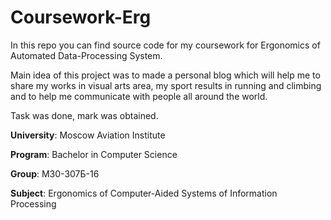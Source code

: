 # Coursework-Erg

In this repo you can find source code for my coursework for Ergonomics of
Automated Data-Processing System.

Main idea of this project was to made a personal blog which will help me to
share my works in visual arts area, my sport results in running and climbing
and  to help me communicate with people all around the world.

Task was done, mark was obtained.

__University__: Moscow Aviation Institute

__Program__: Bachelor in Computer Science

__Group__: M30-307Б-16

__Subject__: Ergonomics of Computer-Aided Systems of Information Processing
